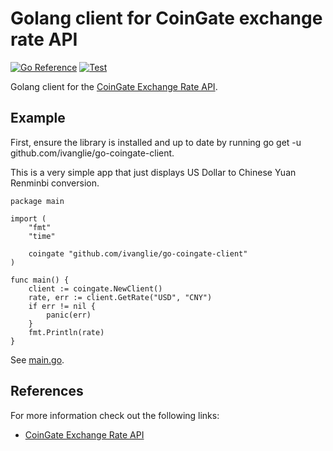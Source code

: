 # Golang client for CoinGate exchange rate API

[![Go Reference](https://pkg.go.dev/badge/github.com/ivanglie/go-coingate-client.svg)](https://pkg.go.dev/github.com/ivanglie/go-coingate-client)
[![Test](https://github.com/ivanglie/go-coingate-client/actions/workflows/test.yml/badge.svg)](https://github.com/ivanglie/go-coingate-client/actions/workflows/test.yml)

Golang client for the [CoinGate Exchange Rate API](https://developer.coingate.com/docs/get-rate).

## Example

First, ensure the library is installed and up to date by running go get -u github.com/ivanglie/go-coingate-client.

This is a very simple app that just displays US Dollar to Chinese Yuan Renminbi conversion.

```golang
package main

import (
	"fmt"
	"time"

	coingate "github.com/ivanglie/go-coingate-client"
)

func main() {
	client := coingate.NewClient()
	rate, err := client.GetRate("USD", "CNY")
	if err != nil {
		panic(err)
	}
	fmt.Println(rate)
}
```
See [main.go](./_example/main.go).

## References

For more information check out the following links:

* [CoinGate Exchange Rate API](https://developer.coingate.com/docs/get-rate)